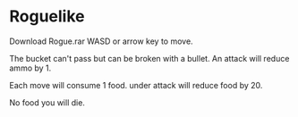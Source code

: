 # Roguelike
Download Rogue.rar
WASD or arrow key to move. 

The bucket can't pass but can be broken with a bullet. An attack will reduce ammo by 1. 

Each move will consume 1 food. under attack will reduce food by 20. 

No food you will die. 
